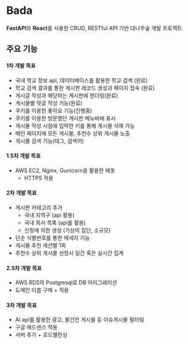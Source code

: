# Bada

**FastAPI**와 **React**를 사용한 CRUD, RESTful API 기반 대나무숲 개발 프로젝트

## 주요 기능

#### 1차 개발 목표

- 국내 학교 정보 api, 데이터베이스를 활용한 학교 검색 (완료)
- 학교 검색 결과를 통한 게시판 레코드 생성과 페이지 접속 (완료)
- 게시글 작성과 해당하는 게시판에 렌더링(완료)
- 게시물별 댓글 작성 기능(완료)
- 쿠키를 이용한 좋아요 기능(진행중)
- 쿠키를 이용한 방문했던 게시판 메뉴바에 표시
- 게시물 작성 시점에 입력한 키를 통해 게시물 삭제 가능
- 메인 페이지에 모든 게시물, 추천수 상위 게시물 노출
- 게시물 검색 기능(태그, 검색어)

#### 1.5차 개발 목표

- AWS EC2, Nginx, Gunicorn을 활용한 배포
  - HTTPS 적용

#### 2차 개발 목표

- 게시판 카테고리 추가
  - 국내 지역구 (api 활용)
  - 국내 회사 목록 (api를 활용)
  - 신청에 의한 생성 (가상의 집단, 소규모)
- 단순 식별번호를 통한 메세지 기능
- 게시물 추천 세션별 1회
- 추천수 상위 게시물 선정시 일간 혹은 실시간 집계

#### 2.5차 개발 목표

- AWS RDS의 Postgresql로 DB 마이그레이션
- 도메인 이름 구매 + 적용

#### 3차 개발 목표

- AI api를 활용한 광고, 불건전 게시물 등 이슈게시물 필터링
- 구글 애드센스 적용
- 서버 추가 + 로드밸런싱
